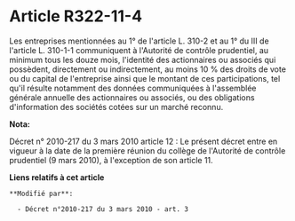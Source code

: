 # Article R322-11-4

Les entreprises mentionnées au 1° de l'article L. 310-2 et au 1° du III de l'article L. 310-1-1 communiquent à l'Autorité de
contrôle prudentiel, au minimum tous les douze mois, l'identité des actionnaires ou associés qui possèdent, directement ou
indirectement, au moins 10 % des droits de vote ou du capital de l'entreprise ainsi que le montant de ces participations, tel
qu'il résulte notamment des données communiquées à l'assemblée générale annuelle des actionnaires ou associés, ou des
obligations d'information des sociétés cotées sur un marché reconnu.

**Nota:**

Décret n° 2010-217 du 3 mars 2010 article 12 : Le présent décret entre en vigueur à la date de la première réunion du collège
de l'Autorité de contrôle prudentiel (9 mars 2010), à l'exception de son article 11.

**Liens relatifs à cet article**

	**Modifié par**:

	  - Décret n°2010-217 du 3 mars 2010 - art. 3
